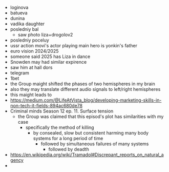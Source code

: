 - loginova
- batueva
- dunina
- vadika daughter
- posledniy bal
  - saw photo liza+drogolov2
- posledniy poceluy
- ussr action movi's actor playing main hero is yonkin's father
- euro vision 2024/2025
 - someone said 2025 has Liza in dance
- Snowden may had similar expirence
 - saw him at hall dors
- telegram
- 1bet
- the Group maight shifted the phases of two hemispheres in my brain
 - also they may translate different audio signals to left/right hemispheres
 - this maight leads to
- https://medium.com/@LifeAtVista_blog/developing-marketing-skills-in-non-tech-it-fields-894ac680de78
- Criminal minds Season 12 ep. 11. Surface tension
  - the Group was claimed that this episod's plot has similarities with my case
    - specifically the method of killing
      - by consealed, slow but consistent harming many body systems for a long period of time
        - followed by simultaneous failures of many systems
          - followed by deadth
- https://en.wikipedia.org/wiki/Tramadol#Discrepant_reports_on_natural_agency
-